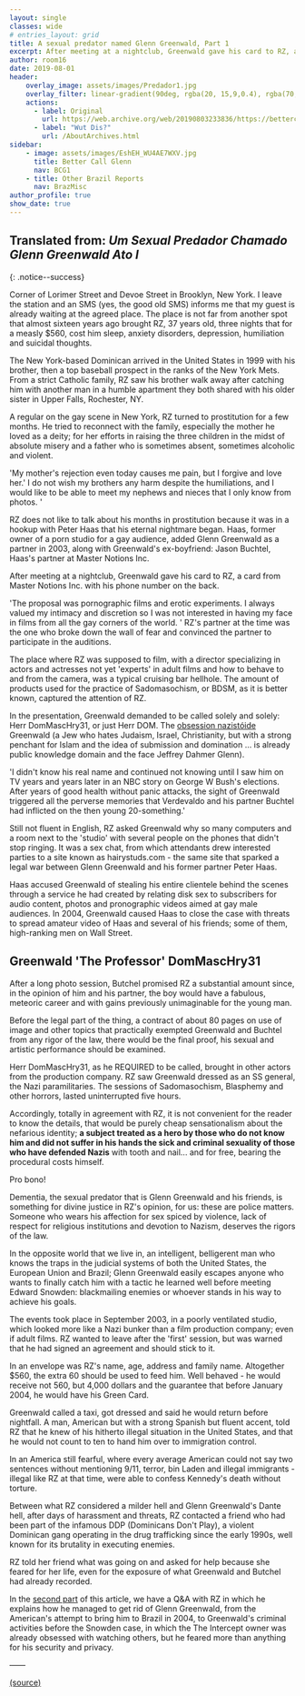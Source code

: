 ```yaml
---
layout: single
classes: wide
# entries_layout: grid
title: A sexual predator named Glenn Greenwald, Part 1
excerpt: After meeting at a nightclub, Greenwald gave his card to RZ, a card from Master Notions Inc. with his phone number on the back.
author: room16
date: 2019-08-01
header:
    overlay_image: assets/images/Predador1.jpg
    overlay_filter: linear-gradient(90deg, rgba(20, 15,9,0.4), rgba(70,30,30,0.01))
    actions:
      - label: Original
        url: https://web.archive.org/web/20190803233836/https://bettercallglenn.com/um-predador-sexual-chamado-glenn-greenwald-ato-i"
      - label: "Wut Dis?"
        url: /AboutArchives.html
sidebar:
    - image: assets/images/EshEH_WU4AE7WXV.jpg
      title: Better Call Glenn
      nav: BCG1
    - title: Other Brazil Reports
      nav: BrazMisc
author_profile: true
show_date: true
---
```


<!-- markdownlint-disable MD036 -->

<!-- by room16 -->

## Translated from: _Um Sexual Predador Chamado Glenn Greenwald Ato I_  

{: .notice--success}

<!-- ![image-center](/assets/images/Predador1.jpg){: .align-center} -->

Corner of Lorimer Street and Devoe Street in Brooklyn, New York. I leave the station and an SMS (yes, the good old SMS) informs me that my guest is already waiting at the agreed place. The place is not far from another spot that almost sixteen years ago brought RZ, 37 years old, three nights that for a measly $560, cost him sleep, anxiety disorders, depression, humiliation and suicidal thoughts.

The New York-based Dominican arrived in the United States in 1999 with his brother, then a top baseball prospect in the ranks of the New York Mets. From a strict Catholic family, RZ saw his brother walk away after catching him with another man in a humble apartment they both shared with his older sister in Upper Falls, Rochester, NY.

A regular on the gay scene in New York, RZ turned to prostitution for a few months. He tried to reconnect with the family, especially the mother he loved as a deity; for her efforts in raising the three children in the midst of absolute misery and a father who is sometimes absent, sometimes alcoholic and violent.

'My mother's rejection even today causes me pain, but I forgive and love her.' I do not wish my brothers any harm despite the humiliations, and I would like to be able to meet my nephews and nieces that I only know from photos. '

RZ does not like to talk about his months in prostitution because it was in a hookup with Peter Haas that his eternal nightmare began. Haas, former owner of a porn studio for a gay audience, added Glenn Greenwald as a partner in 2003, along with Greenwald's ex-boyfriend: Jason Buchtel, Haas's partner at Master Notions Inc.

After meeting at a nightclub, Greenwald gave his card to RZ, a card from Master Notions Inc. with his phone number on the back.

'The proposal was pornographic films and erotic experiments. I always valued my intimacy and discretion so I was not interested in having my face in films from all the gay corners of the world. ' RZ's partner at the time was the one who broke down the wall of fear and convinced the partner to participate in the auditions.

The place where RZ was supposed to film, with a director specializing in actors and actresses not yet 'experts' in adult films and how to behave to and from the camera, was a typical cruising bar hellhole. The amount of products used for the practice of Sadomasochism, or BDSM, as it is better known, captured  the attention of RZ.

In the presentation, Greenwald demanded to be called solely and solely: Herr DomMascHry31, or just Herr DOM. The [obsession nazistóide][1] Greenwald (a Jew who hates Judaism, Israel, Christianity, but with a strong penchant for Islam and the idea of submission and domination ... is already public knowledge domain and the face Jeffrey Dahmer Glenn).

'I didn't know his real name and continued not knowing until I saw him on TV years and years later in an NBC story on George W Bush's elections. After years of good health without panic attacks, the sight of Greenwald triggered all the perverse memories that Verdevaldo and his partner Buchtel had inflicted on the then young 20-something.'

Still not fluent in English, RZ asked Greenwald why so many computers and a room next to the 'studio' with several people on the phones that didn't stop ringing. It was a sex chat, from which attendants drew interested parties to a site known as hairystuds.com - the same site that sparked a legal war between Glenn Greenwald and his former partner Peter Haas.

Haas accused Greenwald of stealing his entire clientele behind the scenes through a service he had created by relating disk sex to subscribers for audio content, photos and pronographic videos aimed at gay male audiences. In 2004, Greenwald caused Haas to close the case with threats to spread amateur video of Haas and several of his friends; some of them, high-ranking men on Wall Street.

## Greenwald 'The Professor' DomMascHry31

After a long photo session, Butchel promised RZ a substantial amount since, in the opinion of him and his partner, the boy would have a fabulous, meteoric career and with gains previously unimaginable for the young man.

Before the legal part of the thing, a contract of about 80 pages on use of image and other topics that practically exempted Greenwald and Buchtel from any rigor of the law, there would be the final proof, his sexual and artistic performance should be examined.

Herr DomMascHry31, as he REQUIRED to be called, brought in other actors from the production company. RZ saw Greenwald dressed as an SS general, the Nazi paramilitaries. The sessions of Sadomasochism, Blasphemy and other horrors, lasted uninterrupted five hours.

Accordingly, totally in agreement with RZ, it is not convenient for the reader to know the details, that would be purely cheap sensationalism about the nefarious identity; __a subject treated as a hero by those who do not know him and did not suffer in his hands the sick and criminal sexuality of those who have defended Nazis__ with tooth and nail... and for free, bearing the procedural costs himself.

Pro bono!

Dementia, the sexual predator that is Glenn Greenwald and his friends, is something for divine justice in RZ's opinion, for us: these are police matters. Someone who wears his affection for sex spiced by violence, lack of respect for religious institutions and devotion to Nazism, deserves the rigors of the law.

In the opposite world that we live in, an intelligent, belligerent man who knows the traps in the judicial systems of both the United States, the European Union and Brazil; Glenn Greenwald easily escapes anyone who wants to finally catch him with a tactic he learned well before meeting Edward Snowden: blackmailing enemies or whoever stands in his way to achieve his goals.

The events took place in September 2003, in a poorly ventilated studio, which looked more like a Nazi bunker than a film production company; even if adult films. RZ wanted to leave after the 'first' session, but was warned that he had signed an agreement and should stick to it.

In an envelope was RZ's name, age, address and family name. Altogether $560, the extra 60 should be used to feed him. Well behaved - he would receive not 560, but 4,000 dollars and the guarantee that before January 2004, he would have his Green Card.

Greenwald called a taxi, got dressed and said he would return before nightfall. A man, American but with a strong Spanish but fluent accent, told RZ that he knew of his hitherto illegal situation in the United States, and that he would not count to ten to hand him over to immigration control.

In an America still fearful, where every average American could not say two sentences without mentioning 9/11, terror, bin Laden and illegal immigrants - illegal like RZ at that time, were able to confess Kennedy's death without torture.

Between what RZ considered a milder hell and Glenn Greenwald's Dante hell, after days of harassment and threats, RZ contacted a friend who had been part of the infamous DDP (Dominicans Don't Play), a violent Dominican gang operating in the drug trafficking since the early 1990s, well known for its brutality in executing enemies.

RZ told her friend what was going on and asked for help because she feared for her life, even for the exposure of what Greenwald and Butchel had already recorded.

In the [second part](predator-part-2.md) of this article, we have a Q&A with RZ in which he explains how he managed to get rid of Glenn Greenwald, from the American's attempt to bring him to Brazil in 2004, to Greenwald's criminal activities before the Snowden case, in which the The Intercept owner was already obsessed with watching others, but he feared more than anything for his security and privacy.

&mdash;&mdash;

[(source)](https://web.archive.org/web/20190803233836/https://bettercallglenn.com/um-predador-sexual-chamado-glenn-greenwald-ato-i/)

[1]: https://www.newyorker.com/magazine/2018/09/03/glenn-greenwald-the-bane-of-their-resistance

